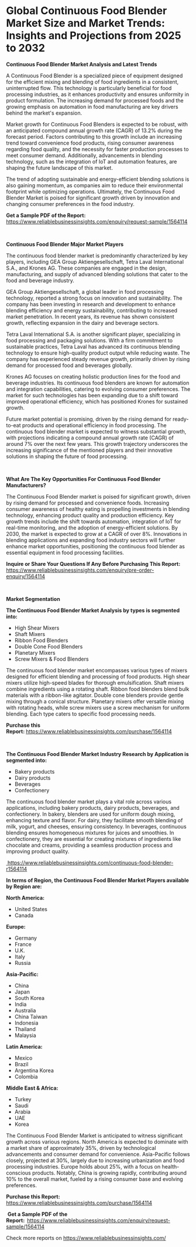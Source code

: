 <p><h1>Global Continuous Food Blender Market Size and Market Trends: Insights and Projections from 2025 to 2032</h1></p><p><strong>Continuous Food Blender Market Analysis and Latest Trends</strong></p>
<p><p>A Continuous Food Blender is a specialized piece of equipment designed for the efficient mixing and blending of food ingredients in a consistent, uninterrupted flow. This technology is particularly beneficial for food processing industries, as it enhances productivity and ensures uniformity in product formulation. The increasing demand for processed foods and the growing emphasis on automation in food manufacturing are key drivers behind the market's expansion.</p><p>Market growth for Continuous Food Blenders is expected to be robust, with an anticipated compound annual growth rate (CAGR) of 13.2% during the forecast period. Factors contributing to this growth include an increasing trend toward convenience food products, rising consumer awareness regarding food quality, and the necessity for faster production processes to meet consumer demand. Additionally, advancements in blending technology, such as the integration of IoT and automation features, are shaping the future landscape of this market. </p><p>The trend of adopting sustainable and energy-efficient blending solutions is also gaining momentum, as companies aim to reduce their environmental footprint while optimizing operations. Ultimately, the Continuous Food Blender Market is poised for significant growth driven by innovation and changing consumer preferences in the food industry.</p></p>
<p><strong>Get a Sample PDF of the Report:&nbsp;</strong> <a href="https://www.reliablebusinessinsights.com/enquiry/request-sample/1564114?utm_campaign=2820&utm_medium=2&utm_source=Github&utm_content=ia&utm_term=11042025&utm_id=continuous-food-blender">https://www.reliablebusinessinsights.com/enquiry/request-sample/1564114</a></p>
<p>&nbsp;</p>
<p><strong>Continuous Food Blender Major Market Players</strong></p>
<p><p>The continuous food blender market is predominantly characterized by key players, including GEA Group Aktiengesellschaft, Tetra Laval International S.A., and Krones AG. These companies are engaged in the design, manufacturing, and supply of advanced blending solutions that cater to the food and beverage industry.</p><p>GEA Group Aktiengesellschaft, a global leader in food processing technology, reported a strong focus on innovation and sustainability. The company has been investing in research and development to enhance blending efficiency and energy sustainability, contributing to increased market penetration. In recent years, its revenue has shown consistent growth, reflecting expansion in the dairy and beverage sectors.</p><p>Tetra Laval International S.A. is another significant player, specializing in food processing and packaging solutions. With a firm commitment to sustainable practices, Tetra Laval has advanced its continuous blending technology to ensure high-quality product output while reducing waste. The company has experienced steady revenue growth, primarily driven by rising demand for processed food and beverages globally.</p><p>Krones AG focuses on creating holistic production lines for the food and beverage industries. Its continuous food blenders are known for automation and integration capabilities, catering to evolving consumer preferences. The market for such technologies has been expanding due to a shift toward improved operational efficiency, which has positioned Krones for sustained growth.</p><p>Future market potential is promising, driven by the rising demand for ready-to-eat products and operational efficiency in food processing. The continuous food blender market is expected to witness substantial growth, with projections indicating a compound annual growth rate (CAGR) of around 7% over the next few years. This growth trajectory underscores the increasing significance of the mentioned players and their innovative solutions in shaping the future of food processing.</p></p>
<p>&nbsp;</p>
<p><strong>What Are The Key Opportunities For Continuous Food Blender Manufacturers?</strong></p>
<p><p>The Continuous Food Blender market is poised for significant growth, driven by rising demand for processed and convenience foods. Increasing consumer awareness of healthy eating is propelling investments in blending technology, enhancing product quality and production efficiency. Key growth trends include the shift towards automation, integration of IoT for real-time monitoring, and the adoption of energy-efficient solutions. By 2030, the market is expected to grow at a CAGR of over 8%. Innovations in blending applications and expanding food industry sectors will further enhance market opportunities, positioning the continuous food blender as essential equipment in food processing facilities.</p></p>
<p><strong>Inquire or Share Your Questions If Any Before Purchasing This Report:</strong> <a href="https://www.reliablebusinessinsights.com/enquiry/pre-order-enquiry/1564114?utm_campaign=2820&utm_medium=2&utm_source=Github&utm_content=ia&utm_term=11042025&utm_id=continuous-food-blender">https://www.reliablebusinessinsights.com/enquiry/pre-order-enquiry/1564114</a></p>
<p>&nbsp;</p>
<p><strong>Market Segmentation</strong></p>
<p><strong>The Continuous Food Blender Market Analysis by types is segmented into:</strong></p>
<p><ul><li>High Shear Mixers</li><li>Shaft Mixers</li><li>Ribbon Food Blenders</li><li>Double Cone Food Blenders</li><li>Planetary Mixers</li><li>Screw Mixers & Food Blenders</li></ul></p>
<p><p>The continuous food blender market encompasses various types of mixers designed for efficient blending and processing of food products. High shear mixers utilize high-speed blades for thorough emulsification. Shaft mixers combine ingredients using a rotating shaft. Ribbon food blenders blend bulk materials with a ribbon-like agitator. Double cone blenders provide gentle mixing through a conical structure. Planetary mixers offer versatile mixing with rotating heads, while screw mixers use a screw mechanism for uniform blending. Each type caters to specific food processing needs.</p></p>
<p><strong>Purchase this Report:&nbsp;</strong><a href="https://www.reliablebusinessinsights.com/purchase/1564114?utm_campaign=2820&utm_medium=2&utm_source=Github&utm_content=ia&utm_term=11042025&utm_id=continuous-food-blender">https://www.reliablebusinessinsights.com/purchase/1564114</a></p>
<p>&nbsp;</p>
<p><strong>The Continuous Food Blender Market Industry Research by Application is segmented into:</strong></p>
<p><ul><li>Bakery products</li><li>Dairy products</li><li>Beverages</li><li>Confectionery</li></ul></p>
<p><p>The continuous food blender market plays a vital role across various applications, including bakery products, dairy products, beverages, and confectionery. In bakery, blenders are used for uniform dough mixing, enhancing texture and flavor. For dairy, they facilitate smooth blending of milk, yogurt, and cheeses, ensuring consistency. In beverages, continuous blending ensures homogeneous mixtures for juices and smoothies. In confectionery, they are essential for creating mixtures of ingredients like chocolate and creams, providing a seamless production process and improving product quality.</p></p>
<p><a href="https://www.reliablebusinessinsights.com/continuous-food-blender-r1564114?utm_campaign=2820&utm_medium=2&utm_source=Github&utm_content=ia&utm_term=11042025&utm_id=continuous-food-blender">&nbsp;https://www.reliablebusinessinsights.com/continuous-food-blender-r1564114</a></p>
<p><strong>In terms of Region, the Continuous Food Blender Market Players available by Region are:</strong></p>
<p>
    <p> <strong> North America: </strong>
        <ul>
            <li>United States</li>
            <li>Canada</li>
        </ul>
        </p> 
    <p> <strong> Europe: </strong>
        <ul>
            <li>Germany</li>
            <li>France</li>
            <li>U.K.</li>
            <li>Italy</li>
            <li>Russia</li>
        </ul>
        </p> 
    <p> <strong> Asia-Pacific: </strong>
        <ul>
            <li>China</li>
            <li>Japan</li>
            <li>South Korea</li>
            <li>India</li>
            <li>Australia</li>
            <li>China Taiwan</li>
            <li>Indonesia</li>
            <li>Thailand</li>
            <li>Malaysia</li>
        </ul>
        </p> 
    <p> <strong> Latin America: </strong>
        <ul>
            <li>Mexico</li>
            <li>Brazil</li>
            <li>Argentina Korea</li>
            <li>Colombia</li>
        </ul>
        </p> 
    <p> <strong> Middle East & Africa: </strong>
        <ul>
            <li>Turkey</li>
            <li>Saudi</li>
            <li>Arabia</li>
            <li>UAE</li>
            <li>Korea</li>
        </ul>
    </p>
    </p>
<p><p>The Continuous Food Blender Market is anticipated to witness significant growth across various regions. North America is expected to dominate with a market share of approximately 35%, driven by technological advancements and consumer demand for convenience. Asia-Pacific follows closely, projected at 30%, largely due to increasing urbanization and food processing industries. Europe holds about 25%, with a focus on health-conscious products. Notably, China is growing rapidly, contributing around 10% to the overall market, fueled by a rising consumer base and evolving preferences.</p></p>
<p><strong>Purchase this Report: </strong><a href="https://www.reliablebusinessinsights.com/purchase/1564114?utm_campaign=2820&utm_medium=2&utm_source=Github&utm_content=ia&utm_term=11042025&utm_id=continuous-food-blender">https://www.reliablebusinessinsights.com/purchase/1564114</a></p>
<p>&nbsp;<strong>Get a Sample PDF of the Report:&nbsp;&nbsp;</strong><a href="https://www.reliablebusinessinsights.com/enquiry/request-sample/1564114?utm_campaign=2820&utm_medium=2&utm_source=Github&utm_content=ia&utm_term=11042025&utm_id=continuous-food-blender">https://www.reliablebusinessinsights.com/enquiry/request-sample/1564114</a></p>
<p><strong></strong></p>
<p>Check more reports on <a href="https://www.reliablebusinessinsights.com/?utm_campaign=2820&utm_medium=2&utm_source=Github&utm_content=ia&utm_term=11042025&utm_id=continuous-food-blender">https://www.reliablebusinessinsights.com/</a></p>